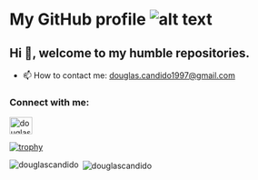 # My GitHub profile ![alt text](https://thumbs.gfycat.com/FrayedSeriousIchneumonfly-max-1mb.gif)

## Hi 👋, welcome to my humble repositories. 

- 📫 How to contact me: douglas.candido1997@gmail.com

<h3 align="left">Connect with me:</h3>
<p align="left">
<a href="https://linkedin.com/in/douglas-cândido" target="blank"><img align="center" src="https://cdn.jsdelivr.net/npm/simple-icons@3.0.1/icons/linkedin.svg" alt="douglas-cândido" height="30" width="40" /></a>

[![trophy](https://github-profile-trophy.vercel.app/?username=douglascandido&theme=monokai&margin-w=15&margin-h=15)](https://github.com/ryo-ma/github-profile-trophy)

<!--
<a href="https://instagram.com/douglas_mscs" target="blank"><img align="center" src="https://cdn.jsdelivr.net/npm/simple-icons@3.0.1/icons/instagram.svg" alt="douglas_mscs" height="30" width="40" /></a>
-->
</p>

<!--
<h3 align="left">Languages and Tools:</h3>
<p align="left"> <a href="https://www.arduino.cc/" target="_blank"> <img src="https://cdn.worldvectorlogo.com/logos/arduino-1.svg" alt="arduino" width="40" height="40"/> </a> <a href="https://getbootstrap.com" target="_blank"> <img src="https://raw.githubusercontent.com/devicons/devicon/master/icons/bootstrap/bootstrap-plain-wordmark.svg" alt="bootstrap" width="40" height="40"/> </a> <a href="https://www.cprogramming.com/" target="_blank"> <img src="https://raw.githubusercontent.com/devicons/devicon/master/icons/c/c-original.svg" alt="c" width="40" height="40"/> </a> <a href="https://www.w3schools.com/cpp/" target="_blank"> <img src="https://raw.githubusercontent.com/devicons/devicon/master/icons/cplusplus/cplusplus-original.svg" alt="cplusplus" width="40" height="40"/> </a> <a href="https://www.w3schools.com/css/" target="_blank"> <img src="https://raw.githubusercontent.com/devicons/devicon/master/icons/css3/css3-original-wordmark.svg" alt="css3" width="40" height="40"/> </a> <a href="https://git-scm.com/" target="_blank"> <img src="https://www.vectorlogo.zone/logos/git-scm/git-scm-icon.svg" alt="git" width="40" height="40"/> </a> <a href="https://www.w3.org/html/" target="_blank"> <img src="https://raw.githubusercontent.com/devicons/devicon/master/icons/html5/html5-original-wordmark.svg" alt="html5" width="40" height="40"/> </a> <a href="https://www.java.com" target="_blank"> <img src="https://raw.githubusercontent.com/devicons/devicon/master/icons/java/java-original.svg" alt="java" width="40" height="40"/> </a> <a href="https://developer.mozilla.org/en-US/docs/Web/JavaScript" target="_blank"> <img src="https://raw.githubusercontent.com/devicons/devicon/master/icons/javascript/javascript-original.svg" alt="javascript" width="40" height="40"/> </a> <a href="https://www.linux.org/" target="_blank"> <img src="https://raw.githubusercontent.com/devicons/devicon/master/icons/linux/linux-original.svg" alt="linux" width="40" height="40"/> </a> <a href="https://www.mysql.com/" target="_blank"> <img src="https://raw.githubusercontent.com/devicons/devicon/master/icons/mysql/mysql-original-wordmark.svg" alt="mysql" width="40" height="40"/> </a> <a href="https://www.php.net" target="_blank"> <img src="https://raw.githubusercontent.com/devicons/devicon/master/icons/php/php-original.svg" alt="php" width="40" height="40"/> </a> <a href="https://www.python.org" target="_blank"> <img src="https://raw.githubusercontent.com/devicons/devicon/master/icons/python/python-original.svg" alt="python" width="40" height="40"/> </a> </p>
-->

<p><img align="left" src="https://github-readme-stats.vercel.app/api/top-langs?username=douglascandido&show_icons=true&locale=en&layout=compact&theme=tokyonight" alt="douglascandido" /></p> 

<p>&nbsp;<img align="center" src="https://github-readme-stats.vercel.app/api?username=douglascandido&show_icons=true&locale=en&theme=great-gatsby" alt="douglascandido" /></p>

<!--
**DouglasCandido/DouglasCandido** is a ✨ _special_ ✨ repository because its `README.md` (this file) appears on your GitHub profile.

Here are some ideas to get you started:

- 🔭 I’m currently working on ...
- 🌱 I’m currently learning ...
- 👯 I’m looking to collaborate on ...
- 🤔 I’m looking for help with ...
- 💬 Ask me about ...
- 📫 How to reach me: ...
- 😄 Pronouns: ...
- ⚡ Fun fact: ...
-->


